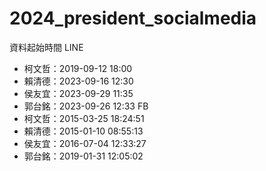 # 2024_president_socialmedia
資料起始時間
LINE
* 柯文哲：2019-09-12 18:00
* 賴清德：2023-09-16 12:30
* 侯友宜：2023-09-29 11:35
* 郭台銘：2023-09-26 12:33
FB
* 柯文哲：2015-03-25 18:24:51
* 賴清德：2015-01-10 08:55:13
* 侯友宜：2016-07-04 12:33:27 
* 郭台銘：2019-01-31 12:05:02
